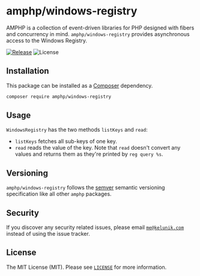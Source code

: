 # amphp/windows-registry

AMPHP is a collection of event-driven libraries for PHP designed with fibers and concurrency in mind.
`amphp/windows-registry` provides asynchronous access to the Windows Registry.

[![Release](https://img.shields.io/github/release/amphp/windows-registry.svg?style=flat-square)](https://github.com/amphp/windows-registry/releases)
![License](https://img.shields.io/badge/license-MIT-blue.svg?style=flat-square)

## Installation

This package can be installed as a [Composer](https://getcomposer.org/) dependency.

```bash
composer require amphp/windows-registry
```

## Usage

`WindowsRegistry` has the two methods `listKeys` and `read`:

 - `listKeys` fetches all sub-keys of one key.
 - `read` reads the value of the key.
   Note that `read` doesn't convert any values and returns them as they're printed by `reg query %s`.

## Versioning

`amphp/windows-registry` follows the [semver](http://semver.org/) semantic versioning specification like all other `amphp` packages.

## Security

If you discover any security related issues, please email [`me@kelunik.com`](mailto:me@kelunik.com) instead of using the issue tracker.

## License

The MIT License (MIT). Please see [`LICENSE`](./LICENSE) for more information.
